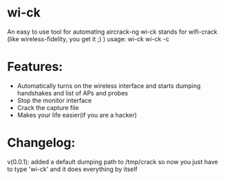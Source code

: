 # wi-ck
An easy to use tool for automating aircrack-ng
wi-ck stands for wifi-crack (like wireless-fidelity, you get it ;) )
usage: wi-ck <path to dump>
       wi-ck -c <path to cap file>
  
# Features:
- Automatically turns on the wireless interface and starts dumping handshakes and list of APs and probes
- Stop the monitor interface
- Crack the capture file
- Makes your life easier(if you are a hacker)

# Changelog:
v(0.0.1): added a default dumping path to /tmp/crack so now you just have to type 'wi-ck' and it does everything by itself
